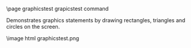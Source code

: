 \page graphicstest grapicstest command

Demonstrates graphics statements by drawing rectangles, triangles and circles on the screen.

\image html graphicstest.png
